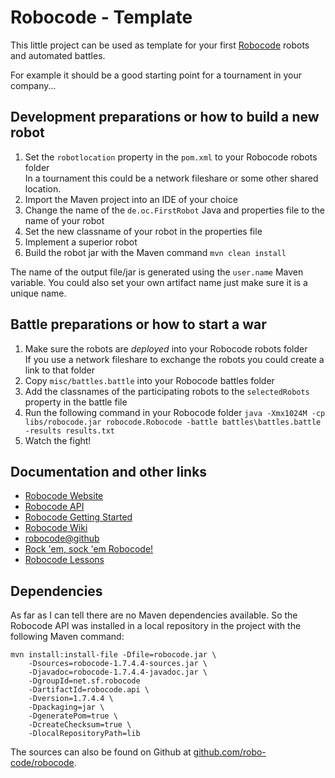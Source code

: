 Robocode - Template
====
This little project can be used as template for your first [Robocode](http://robocode.sourceforge.net/) robots and automated battles.

For example it should be a good starting point for a tournament in your company...

Development preparations or how to build a new robot
----

1. Set the `robotlocation` property in the `pom.xml` to your Robocode robots folder<br>
   In a tournament this could be a network fileshare or some other shared location.
2. Import the Maven project into an IDE of your choice
3. Change the name of the `de.oc.FirstRobot` Java and properties file to the name of your robot
4. Set the new classname of your robot in the properties file
5. Implement a superior robot
6. Build the robot jar with the Maven command `mvn clean install`

The name of the output file/jar is generated using the `user.name` Maven variable.
You could also set your own artifact name just make sure it is a unique name.

Battle preparations or how to start a war
----

1. Make sure the robots are _deployed_ into your Robocode robots folder<br>
   If you use a network fileshare to exchange the robots you could create a link to that folder
2. Copy `misc/battles.battle` into your Robocode battles folder
3. Add the classnames of the participating robots to the `selectedRobots` property in the battle file
4. Run the following command in your Robocode folder
   `java -Xmx1024M -cp libs/robocode.jar robocode.Robocode -battle battles\battles.battle -results results.txt`
5. Watch the fight!

Documentation and other links
----

* [Robocode Website](ttp://robocode.sourceforge.net/)
* [Robocode API](http://robocode.sourceforge.net/docs/robocode/)
* [Robocode Getting Started](http://robowiki.net/wiki/Robocode_Basics)
* [Robocode Wiki](http://robowiki.net/wiki/Main_Page)
* [robocode@github](https://github.com/robo-code/robocode)
* [Rock 'em, sock 'em Robocode!](http://www.ibm.com/developerworks/java/library/j-robocode/index.html)
* [Robocode Lessons](http://mark.random-article.com/weber/java/robocode/)

Dependencies
----
As far as I can tell there are no Maven dependencies available. So the Robocode API was installed in a local repository in the project with the following Maven command:

    mvn install:install-file -Dfile=robocode.jar \
        -Dsources=robocode-1.7.4.4-sources.jar \
        -Djavadoc=robocode-1.7.4.4-javadoc.jar \
        -DgroupId=net.sf.robocode
        -DartifactId=robocode.api \
        -Dversion=1.7.4.4 \
        -Dpackaging=jar \
        -DgeneratePom=true \
        -DcreateChecksum=true \
        -DlocalRepositoryPath=lib

The sources can also be found on Github at [github.com/robo-code/robocode](https://github.com/robo-code/robocode).
